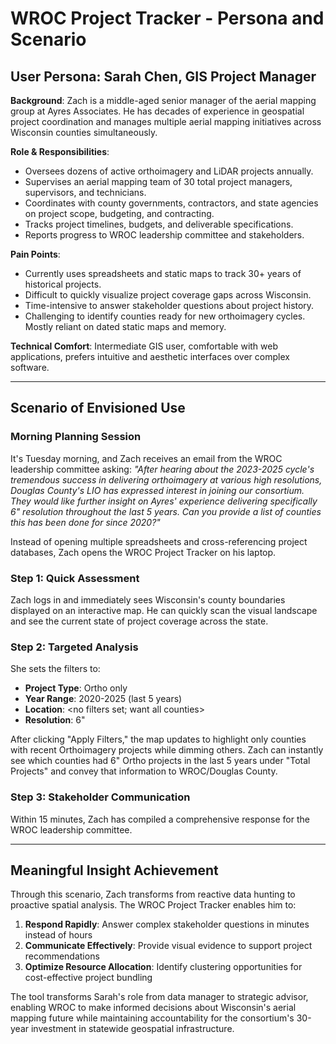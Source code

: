 # WROC Project Tracker - Persona and Scenario

## User Persona: Sarah Chen, GIS Project Manager

**Background**: Zach is a middle-aged senior manager of the aerial mapping group at Ayres Associates. He has decades of experience in geospatial project coordination and manages multiple aerial mapping initiatives across Wisconsin counties simultaneously.

**Role & Responsibilities**: 
- Oversees dozens of active orthoimagery and LiDAR projects annually.
- Supervises an aerial mapping team of 30 total project managers, supervisors, and technicians.
- Coordinates with county governments, contractors, and state agencies on project scope, budgeting, and contracting.
- Tracks project timelines, budgets, and deliverable specifications.
- Reports progress to WROC leadership committee and stakeholders.

**Pain Points**:
- Currently uses spreadsheets and static maps to track 30+ years of historical projects.
- Difficult to quickly visualize project coverage gaps across Wisconsin.
- Time-intensive to answer stakeholder questions about project history.
- Challenging to identify counties ready for new orthoimagery cycles. Mostly reliant on dated static maps and memory.

**Technical Comfort**: Intermediate GIS user, comfortable with web applications, prefers intuitive and aesthetic interfaces over complex software.

---

## Scenario of Envisioned Use

### Morning Planning Session
It's Tuesday morning, and Zach receives an email from the WROC leadership committee asking: *"After hearing about the 2023-2025 cycle's tremendous success in delivering orthoimagery at various high resolutions, Douglas County's LIO has expressed interest in joining our consortium. They would like further insight on Ayres' experience delivering specifically 6" resolution throughout the last 5 years. Can you provide a list of counties this has been done for since 2020?"*

Instead of opening multiple spreadsheets and cross-referencing project databases, Zach opens the WROC Project Tracker on his laptop.

### Step 1: Quick Assessment
Zach logs in and immediately sees Wisconsin's county boundaries displayed on an interactive map. He can quickly scan the visual landscape and see the current state of project coverage across the state.

### Step 2: Targeted Analysis
She sets the filters to:
- **Project Type**: Ortho only
- **Year Range**: 2020-2025 (last 5 years)
- **Location**: <no filters set; want all counties>
- **Resolution**: 6"

After clicking "Apply Filters," the map updates to highlight only counties with recent Orthoimagery projects while dimming others. Zach can instantly see which counties had 6" Ortho projects in the last 5 years under "Total Projects" and convey that information to WROC/Douglas County.


### Step 3: Stakeholder Communication
Within 15 minutes, Zach has compiled a comprehensive response for the WROC leadership committee.

---

## Meaningful Insight Achievement

Through this scenario, Zach transforms from reactive data hunting to proactive spatial analysis. The WROC Project Tracker enables him to:


1. **Respond Rapidly**: Answer complex stakeholder questions in minutes instead of hours
4. **Communicate Effectively**: Provide visual evidence to support project recommendations
5. **Optimize Resource Allocation**: Identify clustering opportunities for cost-effective project bundling

The tool transforms Sarah's role from data manager to strategic advisor, enabling WROC to make informed decisions about Wisconsin's aerial mapping future while maintaining accountability for the consortium's 30-year investment in statewide geospatial infrastructure.